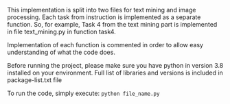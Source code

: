 This implementation is split into two files for text mining and image processing.
Each task from instruction is implemented as a separate function.
So, for example, Task 4 from the text mining part is implemented in file text_mining.py in function task4.

Implementation of each function is commented in order to allow easy understanding of what the code does. 

Before running the project, please make sure you have python in version 3.8 installed on your environment. 
Full list of libraries and versions is included in package-list.txt file 

 
To run the code, simply execute: ```python file_name.py```
